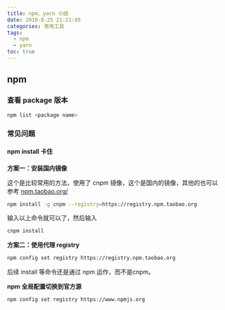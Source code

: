 ```yaml
---
title: npm、yarn 小结
date: 2018-8-25 21:21:45
categories: 常用工具
tags:
  - npm
  - yarn
toc: true
---
```


## npm

### 查看 package 版本

```zsh
npm list <package name>
```



<!-- more -->



### 常见问题

#### npm install 卡住

**方案一：安装国内镜像**

这个是比较常用的方法，使用了 cnpm 镜像，这个是国内的镜像，其他的也可以参考 [npm.taobao.org/](https://link.juejin.cn?target=http%3A%2F%2Fnpm.taobao.org%2F)

```zsh
npm install -g cnpm --registry=https://registry.npm.taobao.org
```

输入以上命令就可以了，然后输入

```zsh
cnpm install
```

**方案二：使用代理 registry**

```zsh
npm config set registry https://registry.npm.taobao.org
```

后续 install 等命令还是通过 npm 运作，而不是cnpm。

**npm 全局配置切换到官方源**

```zsh
npm config set registry https://www.npmjs.org
```

